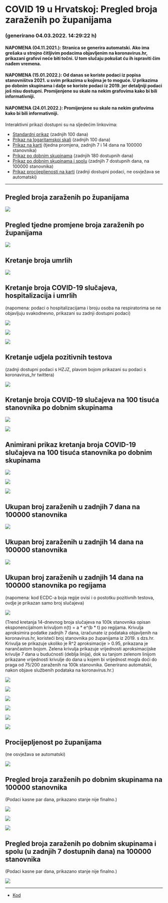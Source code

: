 # COVID 19 u Hrvatskoj: Pregled broja zaraženih po županijama

### (generirano 04.03.2022. 14:29:22 h)

#### NAPOMENA (04.11.2021.): Stranica se generira automatski. Ako ima grešaka u strojno čitljivim podacima objavljenim na koronavirus.hr, prikazani grafovi neće biti točni. U tom slučaju pokušat ću ih ispraviti čim nađem vremena.

#### NAPOMENA (15.01.2022.): Od danas se koriste podaci iz popisa stanovništva 2021. u svim prikazima u kojima je to moguće. U prikazima po dobnim skupinama i dalje se koriste podaci iz 2019. jer detaljniji podaci još nisu dostupni. Promijenjene su skale na nekim grafovima kako bi bili informativniji.

#### NAPOMENA (24.01.2022.): Promijenjene su skale na nekim grafovima kako bi bili informativniji.

Interaktivni prikazi dostupni su na sljedećim linkovima:

- [Standardni prikaz](html/index.html) (zadnjih 100 dana)
- [Prikaz na logaritamskoj skali](html/index_log.html) (zadnjih 100 dana)
- [Prikaz na karti](html/index_map.html) (tjedna promjena, zadnjih 7 i 14 dana na 100000 stanovnika)
- [Prikaz po dobnim skupinama](html/index_per_age.html) (zadnjih 180 dostupnih dana)
- [Prikaz po dobnim skupinama i spolu](html/index_pyramid.html) (zadnjih 7 dostupnih dana, na 100000 stanovnika)
- [Prikaz procijepljenosti na karti](html/index_vaccination.html) (zadnji dostupni podaci, ne osvježava se automatski)

-----

## Pregled broja zaraženih po županijama

![](img/2022_03_03_line_plots.png)

## Pregled tjedne promjene broja zaraženih po županijama

![](img/2022_03_03_map.png)

## Kretanje broja umrlih

![](img/2022_03_03_deaths_shaded.png)

## Kretanje broja COVID-19 slučajeva, hospitalizacija i umrlih

(napomena: podaci o hospitalizacijama i broju osoba na respiratorima se ne objavljuju svakodnevno, prikazani su zadnji dostupni podaci)

![](img/2022_03_03_cases_hospitalisations_deaths.png)

![](img/2022_03_03_cases_hospitalisations_deaths_log.png)

![](img/2022_03_03_cases_hospitalisations_deaths_log_age.png)

## Kretanje udjela pozitivnih testova

(zadnji dostupni podaci s HZJZ, plavom bojom prikazani su podaci s koronavirus_hr twittera)

![](img/2022_03_03_percentage_positive_tests.png)

## Kretanje broja COVID-19 slučajeva na 100 tisuća stanovnika po dobnim skupinama

![](img/2022_03_03_cases_per_age_group_lines.png)

![](img/2022_03_03_cases_per_age_group_lines_log.png)

## Animirani prikaz kretanja broja COVID-19 slučajeva na 100 tisuća stanovnika po dobnim skupinama

![](img/2022_03_03anim_aug_1200.gif)

![](img/anim_cases_2022_03_03_vs_2020.gif)

![](img/2022_03_03all_counties_dots.png)

## Ukupan broj zaraženih u zadnjih 7 dana na 100000 stanovnika

![](img/2022_03_03_map_7_day_per_100k.png)

## Ukupan broj zaraženih u zadnjih 14 dana na 100000 stanovnika

![](img/2022_03_03_map_14_day_per_100k.png)

## Ukupan broj zaraženih u zadnjih 14 dana na 100000 stanovnika po regijama

(napomena: kod ECDC-a boja regije ovisi i o postotku pozitivnih testova, ovdje je prikazan samo broj slučajeva)

![](img/2022_03_03_map_14_day_per_100k_region.png)

(Trend kretanja 14-dnevnog broja slučajeva na 100k stanovnika opisan eksponencijalnom krivuljom n(t) = a * e^(b * t) po regijama. Krivulja aproksimira podatke zadnjih 7 dana, izračunate iz podataka objavljenih na koronavirus.hr, koristeći broj stanovnika po županijama iz 2019. s dzs.hr. Krivulja se prikazuje ukoliko je R^2 aproksimacije > 0.95, prikazana je narančastom bojom. Zelena krivulja prikazuje vrijednosti aproksimacijske krivulje 7 dana u budućnosti (deblja linija), dok su tanjom zelenom linijom prikazane vrijednosti krivulje do dana u kojem bi vrijednost mogla doći do praga od 75/200 zaraženih na 100k stanovnika. Generirano automatski, nakon objave službenih podataka na koronavirus.hr.)

![](img/2022_03_03_current_Jadranska_Hrvatska.png)

![](img/2022_03_03_current_Panonska_Hrvatska.png)

![](img/2022_03_03_current_Grad_Zagreb.png)

![](img/2022_03_03_current_Sjeverna_Hrvatska.png)

![](img/2022_03_03_current_Republika_Hrvatska.png)

![](img/2022_03_03_cases_hospitalisations_deaths_Republika_Hrvatska.png)

## Procijepljenost po županijama

(ne osvježava se automatski)

![](img/2022_03_03_vaccination.png)

## Pregled broja zaraženih po dobnim skupinama na 100000 stanovnika

(Podaci kasne par dana, prikazano stanje nije finalno.)

![](img/2022_03_03_per_age_group.png)

![](img/2022_03_03_per_age_group_all_0.png)

![](img/2022_03_03_per_age_group_all_1.png)

## Pregled broja zaraženih po dobnim skupinama i spolu (u zadnjih 7 dostupnih dana) na 100000 stanovnika

(Podaci kasne par dana, prikazano stanje nije finalno.)

![](img/2022_03_03_pyramid.png)

-----

- [Kod](https://github.com/ppalasek/covid_plots_croatia)

